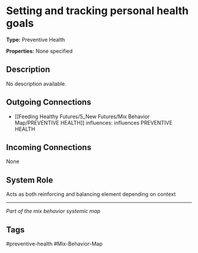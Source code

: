 # Setting and tracking personal health goals

**Type:** Preventive Health

**Properties:** None specified

## Description
No description available.

## Outgoing Connections
- [[Feeding Healthy Futures/5_New Futures/Mix Behavior Map/PREVENTIVE HEALTH]] influences: influences PREVENTIVE HEALTH

## Incoming Connections
None

## System Role
Acts as both reinforcing and balancing element depending on context

---
*Part of the mix behavior systemic map*

## Tags
#preventive-health #Mix-Behavior-Map

